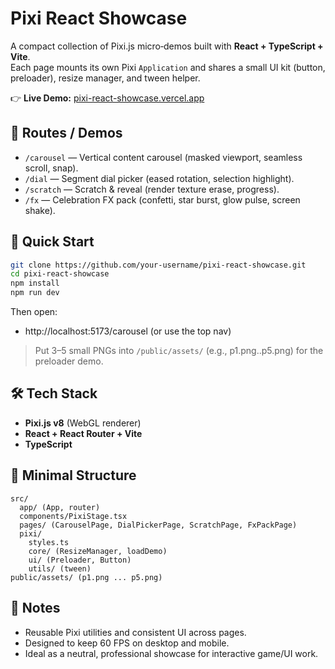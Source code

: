 # Pixi React Showcase

A compact collection of Pixi.js micro‑demos built with **React + TypeScript + Vite**.  
Each page mounts its own Pixi `Application` and shares a small UI kit (button, preloader), resize manager, and tween helper.

👉 **Live Demo:** [pixi-react-showcase.vercel.app](https://maxkurylenko1.github.io/pixi-minigames/)

## 🧭 Routes / Demos

- `/carousel` — Vertical content carousel (masked viewport, seamless scroll, snap).
- `/dial` — Segment dial picker (eased rotation, selection highlight).
- `/scratch` — Scratch & reveal (render texture erase, progress).
- `/fx` — Celebration FX pack (confetti, star burst, glow pulse, screen shake).

## 🚀 Quick Start

```bash
git clone https://github.com/your-username/pixi-react-showcase.git
cd pixi-react-showcase
npm install
npm run dev
```

Then open:

- http://localhost:5173/carousel (or use the top nav)

> Put 3–5 small PNGs into `/public/assets/` (e.g., p1.png..p5.png) for the preloader demo.

## 🛠 Tech Stack

- **Pixi.js v8** (WebGL renderer)
- **React + React Router + Vite**
- **TypeScript**

## 📁 Minimal Structure

```
src/
  app/ (App, router)
  components/PixiStage.tsx
  pages/ (CarouselPage, DialPickerPage, ScratchPage, FxPackPage)
  pixi/
    styles.ts
    core/ (ResizeManager, loadDemo)
    ui/ (Preloader, Button)
    utils/ (tween)
public/assets/ (p1.png ... p5.png)
```

## 📜 Notes

- Reusable Pixi utilities and consistent UI across pages.
- Designed to keep 60 FPS on desktop and mobile.
- Ideal as a neutral, professional showcase for interactive game/UI work.
